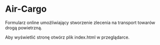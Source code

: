 # Air-Cargo
Formularz online umożliwiający stworzenie zlecenia na transport towarów drogą powietrzną. <br>

Aby wyświetlić stronę otwórz plik index.html w przeglądarce.

